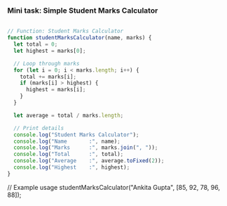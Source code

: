### Mini task: Simple Student Marks Calculator

```javascript

// Function: Student Marks Calculator
function studentMarksCalculator(name, marks) {
  let total = 0;
  let highest = marks[0];

  // Loop through marks
  for (let i = 0; i < marks.length; i++) {
    total += marks[i];
    if (marks[i] > highest) {
      highest = marks[i];
    }
  }

  let average = total / marks.length;

  // Print details
  console.log("Student Marks Calculator");
  console.log("Name       :", name);
  console.log("Marks      :", marks.join(", "));
  console.log("Total      :", total);
  console.log("Average    :", average.toFixed(2));
  console.log("Highest    :", highest);
}

```
// Example usage
studentMarksCalculator("Ankita Gupta", [85, 92, 78, 96, 88]);
